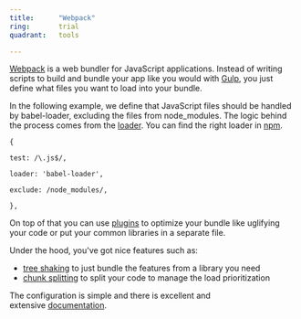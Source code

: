 ```yaml
---
title:      "Webpack"
ring:       trial
quadrant:   tools

---
```

[Webpack](https://webpack.js.org/) is a web bundler for JavaScript applications. Instead of writing scripts to build and bundle your app like you would with [Gulp](/tools/gulp.html), you just define what files you want to load into your bundle.

In the following example, we define that JavaScript files should be handled by babel-loader, excluding the files from node_modules. The logic behind the process comes from the [loader](https://webpack.js.org/concepts/loaders/). You can find the right loader in [npm](https://www.npmjs.com/search?q=loader%20webpack&page=1&ranking=optimal).


`{`

`test: /\.js$/,`

`loader: 'babel-loader',`

`exclude: /node_modules/,`

`},`


On top of that you can use [plugins](https://webpack.js.org/plugins/) to optimize your bundle like uglifying your code or put your common libraries in a separate file.

Under the hood, you've got nice features such as:

-   [tree shaking](https://webpack.js.org/guides/tree-shaking/) to just bundle the features from a library you need
-   [chunk splitting](https://webpack.js.org/guides/code-splitting/) to split your code to manage the load prioritization

The configuration is simple and there is excellent and extensive [documentation](https://webpack.js.org/configuration/).
